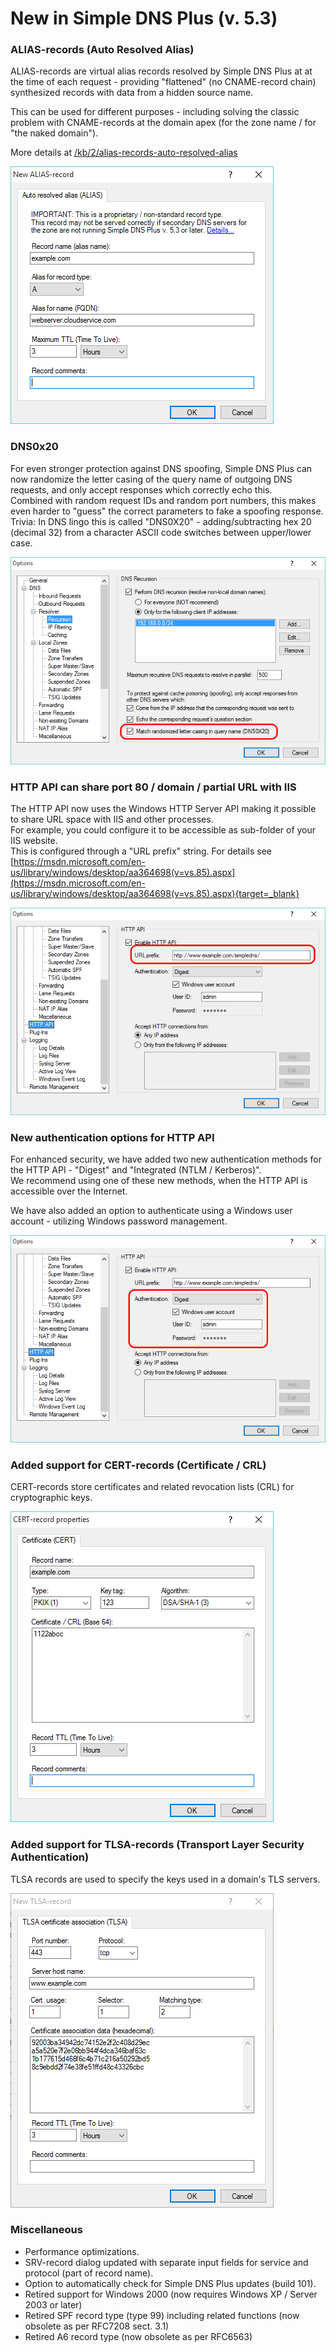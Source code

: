 ﻿---
category: 17
frontpage: false
comments: true
vgroup: 7
vname: v. 5.3
vsort: 53
created-utc: 2019-01-01
modified-utc: 2019-01-01
---
# New in Simple DNS Plus (v. 5.3)

### ALIAS-records (Auto Resolved Alias)

ALIAS-records are virtual alias records resolved by Simple DNS Plus at at the time of each request - providing "flattened" (no CNAME-record chain) synthesized records with data from a hidden source name.  
  
This can be used for different purposes - including solving the classic problem with CNAME-records at the domain apex (for the zone name / for "the naked domain").  
  
More details at [/kb/2/alias-records-auto-resolved-alias](/kb/2/alias-records-auto-resolved-alias)  
  
![](img/104/1.png)  
  
  
  

### DNS0x20

For even stronger protection against DNS spoofing, Simple DNS Plus can now randomize the letter casing of the query name of outgoing DNS requests, and only accept responses which correctly echo this.  
Combined with random request IDs and random port numbers, this makes even harder to "guess" the correct parameters to fake a spoofing response.  
Trivia: In DNS lingo this is called "DNS0X20" - adding/subtracting hex 20 (decimal 32) from a character ASCII code switches between upper/lower case.  
  
![](img/104/2.png)  

### HTTP API can share port 80 / domain / partial URL with IIS

The HTTP API now uses the Windows HTTP Server API making it possible to share URL space with IIS and other processes.  
For example, you could configure it to be accessible as sub-folder of your IIS website.  
This is configured through a "URL prefix" string. For details see [https://msdn.microsoft.com/en-us/library/windows/desktop/aa364698(v=vs.85).aspx](https://msdn.microsoft.com/en-us/library/windows/desktop/aa364698(v=vs.85).aspx){target=_blank}  
  
![](img/104/3.png)  

### New authentication options for HTTP API

For enhanced security, we have added two new authentication methods for the HTTP API - "Digest" and "Integrated (NTLM / Kerberos)".  
We recommend using one of these new methods, when the HTTP API is accessible over the Internet.  
  
We have also added an option to authenticate using a Windows user account - utilizing Windows password management.  
  
![](img/104/4.png)  
  

### Added support for CERT-records (Certificate / CRL)

CERT-records store certificates and related revocation lists (CRL) for cryptographic keys.  
  
![](img/104/5.png)  

### Added support for TLSA-records (Transport Layer Security Authentication)

TLSA records are used to specify the keys used in a domain's TLS servers.  
  
![](img/104/6.png)  

### Miscellaneous

- Performance optimizations.
- SRV-record dialog updated with separate input fields for service and protocol (part of record name).
- Option to automatically check for Simple DNS Plus updates (build 101).
- Retired support for Windows 2000 (now requires Windows XP / Server 2003 or later)
- Retired SPF record type (type 99) including related functions (now obsolete as per RFC7208 sect. 3.1)
- Retired A6 record type (now obsolete as per RFC6563)

